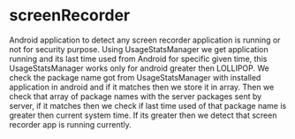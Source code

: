 # screenRecorder
Android application to detect any screen recorder application is running or not for security purpose.
Using UsageStatsManager we get application running and its last time used from Android for specific given time, this UsageStatsManager works only for android greater then LOLLIPOP. 
We check the package name got from UsageStatsManager with installed application in android and if it matches then we store it in array.
Then we check that array of package names with the server packages sent by server, if it matches then we check if last time used of that package name is greater then current system time.
If its greater then we detect that screen recorder app is running currently.
